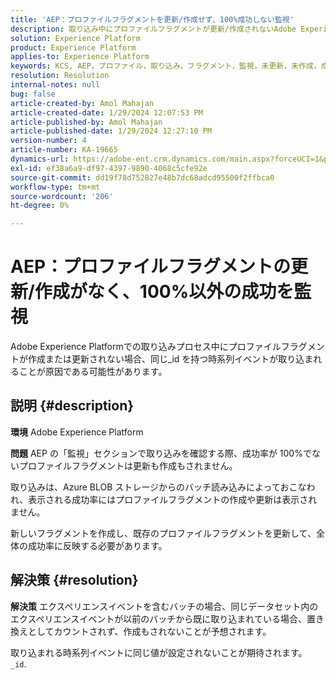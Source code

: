 ```yaml
---
title: 'AEP：プロファイルフラグメントを更新/作成せず、100%成功しない監視'
description: 取り込み中にプロファイルフラグメントが更新/作成されないAdobe Experience Platformの問題を修正する方法について説明します。
solution: Experience Platform
product: Experience Platform
applies-to: Experience Platform
keywords: KCS, AEP，プロファイル，取り込み，フラグメント，監視，未更新，未作成，成功率が 100%でない， Adobe Experience Platform
resolution: Resolution
internal-notes: null
bug: false
article-created-by: Amol Mahajan
article-created-date: 1/29/2024 12:07:53 PM
article-published-by: Amol Mahajan
article-published-date: 1/29/2024 12:27:10 PM
version-number: 4
article-number: KA-19665
dynamics-url: https://adobe-ent.crm.dynamics.com/main.aspx?forceUCI=1&pagetype=entityrecord&etn=knowledgearticle&id=61923f04-9fbe-ee11-9079-6045bd0061cb
exl-id: ef38a6a9-df97-4397-9890-4068c5cfe92e
source-git-commit: dd19f78d752827e48b7dc68adcd95500f2ffbca0
workflow-type: tm+mt
source-wordcount: '206'
ht-degree: 0%

---
```


# AEP：プロファイルフラグメントの更新/作成がなく、100%以外の成功を監視


Adobe Experience Platformでの取り込みプロセス中にプロファイルフラグメントが作成または更新されない場合、同じ_id を持つ時系列イベントが取り込まれることが原因である可能性があります。

## 説明 {#description}


<b>環境</b>
Adobe Experience Platform

<b>問題</b>
AEP の「監視」セクションで取り込みを確認する際、成功率が 100%でないプロファイルフラグメントは更新も作成もされません。

取り込みは、Azure BLOB ストレージからのバッチ読み込みによっておこなわれ、表示される成功率にはプロファイルフラグメントの作成や更新は表示されません。

新しいフラグメントを作成し、既存のプロファイルフラグメントを更新して、全体の成功率に反映する必要があります。


## 解決策 {#resolution}


<b>解決策</b>
エクスペリエンスイベントを含むバッチの場合、同じデータセット内のエクスペリエンスイベントが以前のバッチから既に取り込まれている場合、置き換えとしてカウントされず、作成もされないことが予想されます。

取り込まれる時系列イベントに同じ値が設定されないことが期待されます。 `_id`.
